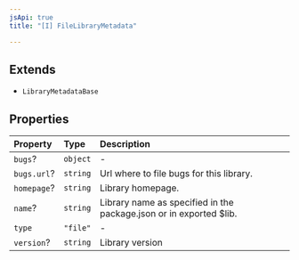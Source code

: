 ```yaml
---
jsApi: true
title: "[I] FileLibraryMetadata"

---
```

## Extends

- `LibraryMetadataBase`

## Properties

| Property | Type | Description |
| :------ | :------ | :------ |
| `bugs`? | `object` | - |
| `bugs.url`? | `string` | Url where to file bugs for this library. |
| `homepage`? | `string` | Library homepage. |
| `name`? | `string` | Library name as specified in the package.json or in exported $lib. |
| `type` | `"file"` | - |
| `version`? | `string` | Library version |
